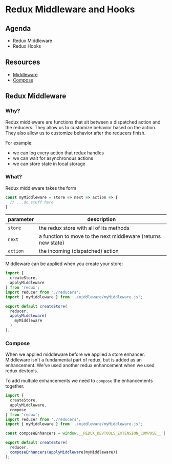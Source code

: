 # Redux Middleware and Hooks

## Agenda

* Redux Middleware
* Redux Hooks

## Resources

* [Middleware](https://redux.js.org/advanced/middleware)
* [Compose](https://redux.js.org/api/compose)

## Redux Middleware

### Why?

Redux middleware are functions that sit between a dispatched action
and the reducers. They allow us to customize behavior based on the
action. They also allow us to customize behavior after the reducers
finish.

For example:

* we can log every action that redux handles
* we can wait for asynchronous actions
* we can store state in local storage

### What?

Redux middleware takes the form


```js
const myMiddleware = store => next => action => {
  // ...do stuff here
}
```

parameter | description
--------- | -----------
`store`   | the redux store with all of its methods
`next`    | a function to move to the next middleware (returns new state)
`action`  | the incoming (dispatched) action

Middleware can be applied when you create your store:

```js
import {
  createStore,
  applyMiddleware
} from 'redux';
import reducer from './reducers';
import { myMiddleware } from './middleware/myMiddleware.js';

export default createStore(
  reducer,
  applyMiddleware(
    myMiddleware
  )
);
```

### Compose

When we applied middleware before we applied a store enhancer. Middleware
isn't a fundamental part of redux, but is added as an enhancement. We've
used another redux enhancement when we used redux devtools.

To add multiple enhancements we need to `compose` the enhancements together.

```js
import {
  createStore,
  applyMiddleware,
  compose
} from 'redux';
import reducer from './reducers';
import { myMiddleware } from './middleware/myMiddleware.js';

const composeEnhancers = window.__REDUX_DEVTOOLS_EXTENSION_COMPOSE__ || compose;

export default createStore(
  reducer,
  composeEnhancers(applyMiddleware(myMiddleware))
);
```
